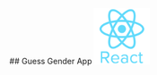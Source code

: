 <div align="center">
## Guess Gender App 
<img src="https://raw.githubusercontent.com/devicons/devicon/master/icons/react/react-original-wordmark.svg" alt="react" width="100" height="100"/> 
</div>
